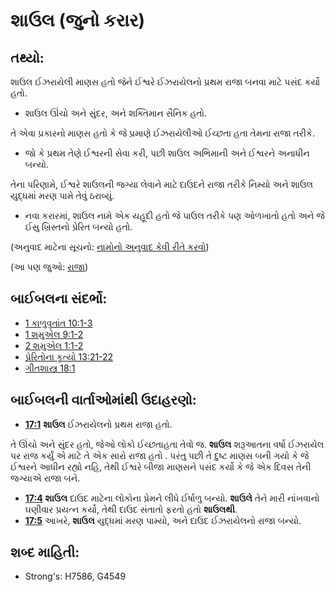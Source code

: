 # શાઉલ (જુનો કરાર) 

## તથ્યો: 

શાઉલ ઈઝરાયેલી માણસ હતો જેને ઈશ્વરે ઈઝરાયેલનો પ્રથમ રાજા બનવા માટે પસંદ કર્યો હતો.

* શાઉલ ઊંચો અને સુંદર, અને શક્તિમાન સૈનિક હતો.

તે એવા પ્રકારનો માણસ હતો કે જે પ્રમાણે ઈઝરાયેલીઓ ઈચ્છતા હતા તેમના રાજા તરીકે.

* જો કે પ્રથમ તેણે ઈશ્વરની સેવા કરી, પછી શાઉલ અભિમાની અને ઈશ્વરને અનાધીન બન્યો.

તેના પરિણામે, ઈશ્વરે શાઉલની જગ્યા લેવાને માટે દાઉદને રાજા તરીકે નિમ્યો અને શાઉલ યુદ્ધમાં મરણ પામે તેવું ઠરાવ્યું.

* નવા કરારમાં, શાઉલ નામે એક યહૂદી હતો જે પાઉલ તરીકે પણ ઓળખાતો હતો અને જે ઈસુ ખ્રિસ્તનો પ્રેરિત બન્યો હતો.

(અનુવાદ માટેના સૂચનો: [નામોનો અનુવાદ કેવી રીતે કરવો](rc://gu/ta/man/translate/translate-names))

(આ પણ જુઓ: [રાજા](../other/king.md))

## બાઈબલના સંદર્ભો: 

* [1 કાળુવૃતાંત 10:1-3](rc://gu/tn/help/1ch/10/01)
* [1 શમુએલ 9:1-2](rc://gu/tn/help/1sa/09/01)
* [2 શમુએલ 1:1-2](rc://gu/tn/help/2sa/01/01)
* [પ્રેરિતોના કૃત્યો 13:21-22](rc://gu/tn/help/act/13/21)
* [ગીતશાસ્ત્ર 18:1](rc://gu/tn/help/psa/018/001)

## બાઈબલની વાર્તાઓમાંથી ઉદાહરણો: 

* __[17:1](rc://gu/tn/help/obs/17/01)__ __શાઉલ__ ઈઝરાયેલનો પ્રથમ રાજા હતો.

તે ઊંચો અને સુંદર હતો, જેઓ લોકો ઈચ્છતાહતા તેવો જ. __શાઉલ__ શરૂઆતના વર્ષો ઈઝરાયેલ પર રાજ કર્યું એ માટે તે એક સારો રાજા હતો .
પરંતુ પછી તે દુષ્ટ માણસ બની ગયો કે જે ઈશ્વરને આધીન રહ્યો નહિ, તેથી ઈશ્વરે બીજા માણસને પસંદ કર્યો કે જે એક દિવસ તેની જગ્યાએ રાજા બને.

* __[17:4](rc://gu/tn/help/obs/17/04)__ __શાઉલ__ દાઉદ માટેના લોકોના પ્રેમને લીધે ઈર્ષાળુ બન્યો. __શાઉલે__ તેને મારી નાંખવાનો ઘણીવાર પ્રયત્ન કર્યો, તેથી દાઉદ સંતાતો ફરતો હતો  __શાઉલથી__.
* __[17:5](rc://gu/tn/help/obs/17/05)__ આખરે, __શાઉલ__ યુદ્ધમાં મરણ પામ્યો, અને દાઉદ ઈઝરાયેલનો રાજા બન્યો.

## શબ્દ માહિતી: 

* Strong's: H7586, G4549
